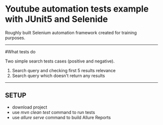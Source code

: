 # Youtube automation tests example with JUnit5 and Selenide
Roughly built Selenium automation framework created for training purposes.

- - - -
#What tests do

Two simple search tests cases (positive and negative).
1. Search query and checking first 5 results relevance
2. Search query which doesn't return any results
- - - -

## SETUP
* download project
* use _mvn clean test_ command to run tests
* use _allure serve_ command to build Allure Reports

